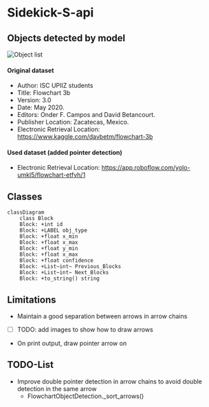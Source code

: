 # Sidekick-S-api

## Objects detected by model
![Object list](https://raw.githubusercontent.com/dbetm/handwritten-flowchart-with-cnn/master/model/set_shapes.png)
#### Original dataset
- Author: ISC UPIIZ students
- Title: Flowchart 3b
- Version: 3.0
- Date: May 2020.
- Editors: Onder F. Campos and David Betancourt.
- Publisher Location: Zacatecas, Mexico.
- Electronic Retrieval Location: https://www.kaggle.com/davbetm/flowchart-3b

#### Used dataset (added pointer detection)
- Electronic Retrieval Location: https://app.roboflow.com/yolo-umkl5/flowchart-etfvh/1

## Classes
```mermaid
classDiagram
    class Block
    Block: +int id
    Block: +LABEL obj_type
    Block: +float x_min
    Block: +float x_max
    Block: +float y_min
    Block: +float x_max
    Block: +float confidence
    Block: +List~int~ Previous_Blocks
    Block: +List~int~ Next_Blocks
    Block: +to_string() string
```

## Limitations
- Maintain a good separation between arrows in arrow chains
- [ ] TODO: add images to show how to draw arrows
- On print output, draw pointer arrow on 

## TODO-List
- Improve double pointer detection in arrow chains to avoid double detection in the same arrow
  - FlowchartObjectDetection._sort_arrows()